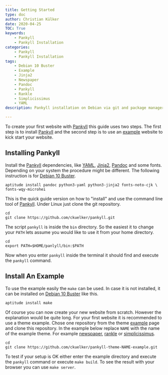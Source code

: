 ```yaml
---
title: Getting Started
type: doc
author: Christian Külker
date: 2020-04-25
TOC: True
keywords:
    - Pankyll
    - Pankyll Installation
categories:
    - Pankyll
    - Pankyll Installation
tags:
    - Debian 10 Buster
    - Example
    - Jinja2
    - Newspaper
    - Pandoc
    - Pankyll
    - Rankle
    - Simplicissimus
    - YAML
description: Pankyll installation on Debian via git and package manager

---
```


To create your first website with [Pankyll] this guide uses two steps. The
first step is to install [Pankyll] and the second step is to use an [example]
website to kick start your website.

## Installing Pankyll

Install the [Pankyll] dependencies, like [YAML], [Jinja2], [Pandoc] and some
fonts. Depending on your system the procedure might be different. The following
instruction is for [Debian 10 Buster].

```shell
aptitude install pandoc python3-yaml python3-jinja2 fonts-noto-cjk \
fonts-wqy-microhei
```

This is the quick guide version on how to "install" and use the command line tool
of [Pankyll]. Under Linux just clone the git repository.

```shell
cd
git clone https://github.com/ckuelker/pankyll.git
```

The script `pankyll` is inside the `bin` directory. So the easiest it to
change your `PATH` lets assume you would like to use it from your home
directory.

```shell
cd
export PATH=$HOME/panlyll/bin:$PATH
```

Now when you enter `pankyll` inside the terminal it should find and execute the
`pankyll` command.

## Install An Example

To use the example easily the `make` can be used. In case it is not installed,
it can be installed on [Debian 10 Buster] like this.

```shell
aptitude install make
```

Of course you can now create your new website from scratch. However the
explanation would be quite long. For your first website it is recommended to
use a theme example. Chose one repository from the theme [example] page and
clone this repository. In the example below replace `NAME` with the name of the
example theme. For example [newspaper], [rankle] or [simplicissimus].

```shell
cd
git clone https://github.com/ckuelker/pankyll-theme-NAME-example.git
```

To test if your setup is OK either enter the example directory and execute
the `pankyll` command or execute `make build`. To see the result with your
browser you can use `make server`.

[Debian 10 Buster]: https://www.debian.org/releases/buster/
[Example]: /en_US/Example-Sites
[Jinja2]: https://palletsprojects.com/p/jinja/
[Newspaper]: /en_US/Pankyll-Themes/pankyll-theme-newspaper.html
[Pandoc]: https://pandoc.org/
[Pankyll]: https://www.pankyll.org/
[Rankle]: /en_US/Pankyll-Themes/pankyll-theme-rankle.html
[Simplicissimus]: /en_US/Pankyll-Themes/pankyll-theme-simplicissimus.html
[YAML]: https://yaml.org/

